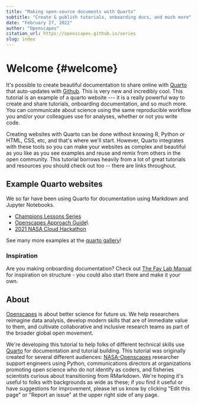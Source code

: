 ```yaml
---
title: "Making open-source documents with Quarto"
subtitle: "Create & publish tutorials, onboarding docs, and much more" 
date: "February 27, 2022"
author: "Openscapes"
citation_url: https://openscapes.github.io/series
slug: index
---
```


# Welcome {#welcome}

It's possible to create beautiful documentation to share online with [Quarto](https://quarto.org) that auto-updates with [Github](http://github.com). This is very new and incredibly cool. This tutorial is an example of a quarto website --- it is a really powerful way to create and share tutorials, onboarding documentation, and so much more. You can communicate about science using the same reproducible workflow you and/or your colleagues use for analyses, whether or not you write code.

Creating websites with Quarto can be done without knowing R, Python or HTML, CSS, etc, and that's where we'll start. However, Quarto integrates with these tools so you can make your websites as complex and beautiful as you like as you see examples and reuse and remix from others in the open community. This tutorial borrows heavily from a lot of great tutorials and resources you should check out too -- there are links throughout.

## Example Quarto websites

We so far have been using Quarto for documentation using Markdown and Jupyter Notebooks.

-   [Champions Lessons Series](https://openscapes.github.io/series)
-   [Openscapes Approach Guide](https://openscapes.github.io/approach-guide/)\
-   [2021 NASA Cloud Hackathon](https://nasa-openscapes.github.io/2021-Cloud-Hackathon/)

See many more examples at the [quarto gallery](https://quarto.org/docs/gallery/)!

### Inspiration

Are you making onboarding documentation? Check out [The Fay Lab Manual](https://thefaylab.github.io/lab-manual/) for inspiration on structure - you could also start there and make it your own.

## About

[Openscapes](https://openscapes.org) is about better science for future us. We help researchers reimagine data analysis, develop modern skills that are of immediate value to them, and cultivate collaborative and inclusive research teams as part of the broader global open movement.

We're developing this tutorial to help folks of different technical skills use [Quarto](https://quarto.org) for documentation and tutorial building. This tutorial was originally created for several different audiences: [NASA-Openscapes](https://nasa-openscapes.github.io) researcher support engineers using Python, communications directors at organizations promoting open science who do not identify as coders, and fisheries scientists curious about transitioning from RMarkdown. We're hoping it's useful to folks with backgrounds as wide as these; if you find it useful or have suggestions for improvement, please let us know by clicking "Edit this page" or "Report an issue" at the upper right side of any page.
